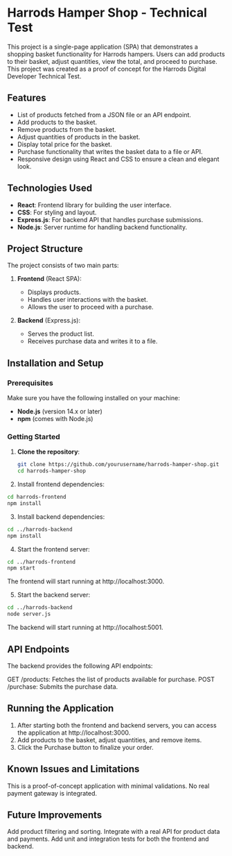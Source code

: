 # Harrods Hamper Shop - Technical Test

This project is a single-page application (SPA) that demonstrates a shopping basket functionality for Harrods hampers. Users can add products to their basket, adjust quantities, view the total, and proceed to purchase. This project was created as a proof of concept for the Harrods Digital Developer Technical Test.

## Features
- List of products fetched from a JSON file or an API endpoint.
- Add products to the basket.
- Remove products from the basket.
- Adjust quantities of products in the basket.
- Display total price for the basket.
- Purchase functionality that writes the basket data to a file or API.
- Responsive design using React and CSS to ensure a clean and elegant look.

## Technologies Used
- **React**: Frontend library for building the user interface.
- **CSS**: For styling and layout.
- **Express.js**: For backend API that handles purchase submissions.
- **Node.js**: Server runtime for handling backend functionality.

## Project Structure
The project consists of two main parts:
1. **Frontend** (React SPA):
   - Displays products.
   - Handles user interactions with the basket.
   - Allows the user to proceed with a purchase.
   
2. **Backend** (Express.js):
   - Serves the product list.
   - Receives purchase data and writes it to a file.

## Installation and Setup

### Prerequisites
Make sure you have the following installed on your machine:
- **Node.js** (version 14.x or later)
- **npm** (comes with Node.js)

### Getting Started
1. **Clone the repository**:
   ```bash
   git clone https://github.com/yourusername/harrods-hamper-shop.git
   cd harrods-hamper-shop
    ```

2. Install frontend dependencies:
```bash
cd harrods-frontend
npm install
```

3. Install backend dependencies:
```bash
cd ../harrods-backend
npm install
```

4. Start the frontend server:
```bash
cd ../harrods-frontend
npm start
```

The frontend will start running at http://localhost:3000.

5. Start the backend server:
```bash
cd ../harrods-backend
node server.js
```

The backend will start running at http://localhost:5001.

## API Endpoints
The backend provides the following API endpoints:

GET /products: Fetches the list of products available for purchase.
POST /purchase: Submits the purchase data.

## Running the Application
1. After starting both the frontend and backend servers, you can access the application at http://localhost:3000.
2. Add products to the basket, adjust quantities, and remove items.
3. Click the Purchase button to finalize your order.

## Known Issues and Limitations
This is a proof-of-concept application with minimal validations.
No real payment gateway is integrated.

## Future Improvements
Add product filtering and sorting.
Integrate with a real API for product data and payments.
Add unit and integration tests for both the frontend and backend.